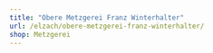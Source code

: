 ```yaml
---
title: "Obere Metzgerei Franz Winterhalter"
url: /elzach/obere-metzgerei-franz-winterhalter/
shop: Metzgerei
---
```

